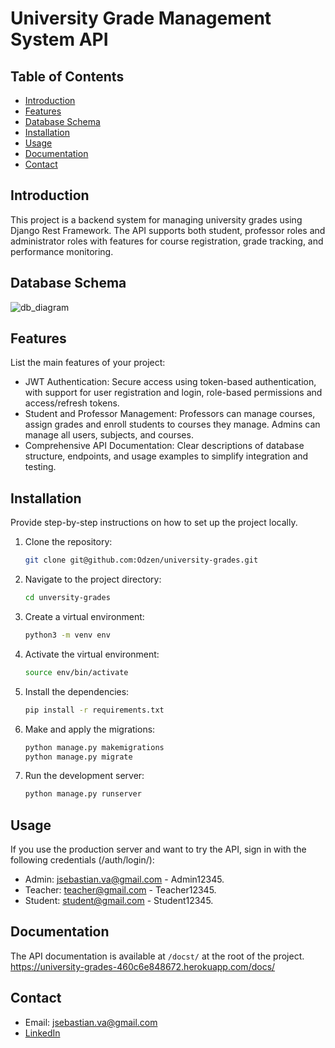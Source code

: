 # University Grade Management System API

## Table of Contents
- [Introduction](#introduction)
- [Features](#features)
- [Database Schema](#database-schema)
- [Installation](#installation)
- [Usage](#usage)
- [Documentation](#documentation)
- [Contact](#contact)

## Introduction
This project is a backend system for managing university grades using Django Rest Framework. The API supports both student, professor roles and administrator roles with features for course registration, grade tracking, and performance monitoring.

## Database Schema
![db_diagram](https://github.com/user-attachments/assets/e361255f-3bf3-4bc7-bcda-df8d31e8c72c)


## Features
List the main features of your project:
- JWT Authentication: Secure access using token-based authentication, with support for user registration and login, role-based permissions and access/refresh tokens.
- Student and Professor Management: Professors can manage courses, assign grades and enroll students to courses they manage. Admins can manage all users, subjects, and courses.
- Comprehensive API Documentation: Clear descriptions of database structure, endpoints, and usage examples to simplify integration and testing.

## Installation
Provide step-by-step instructions on how to set up the project locally.

1. Clone the repository:
    ```bash
    git clone git@github.com:Odzen/university-grades.git
    ```
2. Navigate to the project directory:
    ```bash
    cd unversity-grades
    ```
3. Create a virtual environment:
    ```bash
    python3 -m venv env
    ```
4. Activate the virtual environment:
    ```bash
    source env/bin/activate
    ```
5. Install the dependencies:
    ```bash
    pip install -r requirements.txt
    ```
6. Make and apply the migrations:
    ```bash
    python manage.py makemigrations
    python manage.py migrate
    ```
7. Run the development server:
    ```bash
    python manage.py runserver
    ```

## Usage
If you use the production server and want to try the API, sign in with the following credentials (/auth/login/):
- Admin: jsebastian.va@gmail.com - Admin12345.
- Teacher: teacher@gmail.com - Teacher12345.
- Student: student@gmail.com - Student12345.

## Documentation
The API documentation is available at `/docst/` at the root of the project. https://university-grades-460c6e848672.herokuapp.com/docs/ 

## Contact
- Email: jsebastian.va@gmail.com
- [LinkedIn](https://www.linkedin.com/in/juanvelasquezacevedo/)

